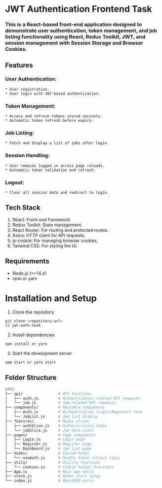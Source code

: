 # JWT Authentication Frontend Task

### This is a React-based front-end application designed to demonstrate user authentication, token management, and job listing functionality using React, Redux Toolkit, JWT, and session management with Session Storage and Browser Cookies.

## Features

### User Authentication:
    * User registration.
    * User login with JWT-based authentication.
### Token Management:
    * Access and refresh tokens stored securely.
    * Automatic token refresh before expiry.
### Job Listing:
    * Fetch and display a list of jobs after login.
### Session Handling:
    * User remains logged in across page reloads.
    * Automatic token validation and refresh.
### Logout:
    * Clear all session data and redirect to login.

## Tech Stack

   1. React: Front-end framework.
   2. Redux Toolkit: State management.
   3. React Router: For routing and protected routes.
   4. Axios: HTTP client for API requests.
   5. js-cookie: For managing browser cookies.
   6. Tailwind CSS: For styling the UI.

## Requirements

   * Node.js (>=14.x)
   * npm or yarn

# Installation and Setup

1. Clone the repository
``` bash
git clone <repository-url>
cd jwt-auth-task
```

2. Install dependencies
``` bash
npm install or yarn
```

3. Start the development server
``` bash
npm start or yarn start
```

## Folder Structure
``` bash
src/
├── api/                # API functions
│   ├── auth.js         # Authentication-related API requests
│   └── job.js          # Job-related API requests
├── components/         # Reusable components
│   ├── Auth.js         # Authentication (Login/Register) form
│   └── JobList.js      # Job list display
├── features/           # Redux slices
│   ├── authSlice.js    # Authentication state
│   └── jobSlice.js     # Job data state
├── pages/              # Page components
│   ├── Login.js        # Login page
│   ├── Register.js     # Register page
│   └── Dashboard.js    # Job list page
├── hooks/              # Custom hooks
│   └── useAuth.js      # Handle token refresh logic
├── utils/              # Utility functions
│   └── cookies.js      # Cookie helper functions
├── App.js              # Main app entry
├── store.js            # Redux store setup
└── index.js            # ReactDOM entry
